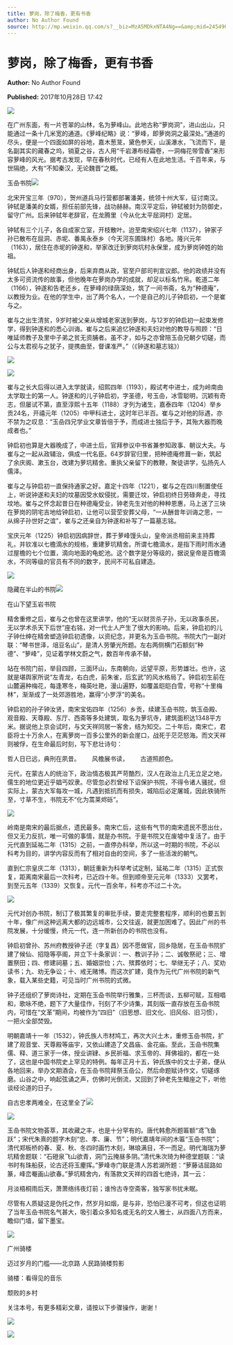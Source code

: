 ```yaml
---
title: 萝岗，除了梅香，更有书香
author: No Author Found
source: http://mp.weixin.qq.com/s?__biz=MzA5MDkxNTA4Ng==&amp;mid=2454906589&amp;idx=1&amp;sn=b4e29b09a795f3d406c76b3fcdf6c912&amp;chksm=87a22ebcb0d5a7aa9fa8b3b28896d8a57303ae30f3ddee0aefbdd34405ecd10bd3b12d842ca5#rd
---
```


# 萝岗，除了梅香，更有书香

**Author:** No Author Found

**Published:** 2017年10月28日 17:42

![](https://mmbiz.qpic.cn/mmbiz_jpg/PJWG74pLsMY6VjSs8icl92DouG8adAGS0ibIkmicA6dYrXchQel1ic3LTtD572I9r9sbW2tOnBvpibgicAXRcdc4p5aA/0?wx_fmt=jpeg)

在广州东面，有一片苍翠的山林，名为萝峰山。此地古称“萝岗洞”，进山出山，只能通过一条十几米宽的通道。《萝峰纪略》说：“萝峰，即萝岗洞之最深处。”通道的尽头，便是一个四面如屏的谷地，嘉木葱茏，黛色参天，山溪瀑水，飞流而下，是名副其实的藏春之坞，销夏之谷，古人用“千岩瀑布经霜卷，一洞梅花带雪香”来形容萝峰的风光。据考古发现，早在春秋时代，已经有人在此地生活。千百年来，与世隔绝，大有“不知秦汉，无论魏晋”之概。

玉喦书院![](http://mmbiz.qpic.cn/mmbiz_jpg/PJWG74pLsMYRKcMC48uL788Dicico7FMapQrF9MqJv77uS2iaoh7IdibfCZA7gT4HolJD8gIiajib1YiaxlOuSzbohiavQ/0?wx_fmt=jpeg)



北宋开宝三年（970），贺州道兵马行营都部署潘美，统领十州大军，征讨南汉。钟轼是潘美的女婿，担任前部先锋，战功赫赫。南汉平定后，钟轼被封为防御史，留守广州。后来钟轼年老辞官，在龙腾里（今从化太平屈洞村）定居。

钟轼有三个儿子，各自成家立室，开枝散叶。迨至南宋绍兴七年（1137），钟家子孙已散布在屈洞、赤坭、番禺永泰乡（今天河东圃珠村）各地。隆兴元年（1163），居住在赤坭的钟遂和，举家改迁到萝岗坑村永保里，成为萝岗钟姓的始祖。

钟轼后人钟遂和经商出身，后来弃商从政，官至户部司判宣议郎。他的政绩并没有太多可资流传的故事，但他晚年在萝岗办学的成就，却足以标名竹帛。乾道二年（1166），钟遂和告老还乡，在萝峰的绿荫深处，筑了一间书斋，名为“种德庵”，以教授为业。在他的学生中，出了两个名人，一个是自己的儿子钟启初，一个是崔与之。

崔与之出生清贫，9岁时被父亲从增城老家送到萝岗，与12岁的钟启初一起束发修学，得到钟遂和的悉心训诲。崔与之后来追忆钟遂和夫妇对他的教导与照顾：“日唯延师教子及里中子弟之贫无资脯者。虽不才，如与之亦曾陪玉喦兄朝夕切磋，而公与太君视与之犹子，提携曲至，督课准严。”（《钟遂和墓志铭》）

![](http://mmbiz.qpic.cn/mmbiz_jpg/PJWG74pLsMYRKcMC48uL788Dicico7FMapjoQicQ62kjhNNO5xYgEuSdPCkScBadwxQmUaTc8K5k2H0BEibnlPeznQ/0?wx_fmt=jpeg)

![](http://mmbiz.qpic.cn/mmbiz_jpg/PJWG74pLsMYRKcMC48uL788Dicico7FMapm9oEPUoXblzyzxaJZKGanR7hKibR1fTODAWJjibEZ4c0uH0JBxY53pMw/0?wx_fmt=jpeg)



崔与之长大后得以进入太学就读，绍熙四年（1193），殿试考中进士，成为岭南由太学取士的第一人。钟遂和的儿子钟启初，字圣德，号玉喦，冰雪聪明，沉颖有奇志，但屡试不第，直至淳熙十五年（1188）才列为诸生，嘉泰四年（1204）举乡贡24名，开禧元年（1205）中甲科进士，这时年已半百。崔与之对他的际遇，亦不禁为之叹息：“玉喦四兄学业文章皆倍于予，而成进士独后于予，其殆大器而晚成者也。”

钟启初也算是大器晚成了，中进士后，官拜参议中书省兼参知政事、朝议大夫。与崔与之一起从政辅治，俱成一代名臣。64岁辞官归里，把种德庵修葺一新，筑起了余庆阁、漱玉台，改建为萝坑精舍。重执父亲留下的教鞭，聚徒讲学，弘扬先人儒泽。

崔与之与钟启初一直保持通家之好。嘉定十四年（1221），崔与之在四川制置使任上，听说钟遂和夫妇的坟墓因受水蚁侵扰，需要迁坟，钟启初终日劳碌奔走，寻找坟地。崔与之怀念起昔日在种德庵受业，钟老先生对他的种种恩惠，马上送了三块在萝岗的阴宅吉地给钟启初，让他可以营茔安葬父母，“一从酬昔年训诲之思，一从绵子孙世好之谊”，崔与之还亲自为钟遂和补写了一篇墓志铭。

宝庆元年（1225）钟启初因病辞世，葬于萝峰馒头山，皇帝派丞相前来主持葬礼，并钦准以七檐滴水的规格，重建萝坑精舍。所谓七檐滴水，是指下雨时雨水通过屋檐的七个位置，滴向地面的龟蛇池。这个数字是分等级的，据说皇帝是百檐滴水，不同等级的官员有不同的数字，民间不可私自建造。

![](http://mmbiz.qpic.cn/mmbiz_jpg/PJWG74pLsMYRKcMC48uL788Dicico7FMap5I2jxflOL0SIF1iafaR6zeDfVkuyiawzUqwzzuQ7LBP56AlNmySeROuA/0?wx_fmt=jpeg)

隐藏在半山的书院![](http://mmbiz.qpic.cn/mmbiz_jpg/PJWG74pLsMYRKcMC48uL788Dicico7FMapicCAPRK7ugQU7OWnLfq4gq5GAvdyv28X5wevlRkIKyODMDqSNbRLGOg/0?wx_fmt=jpeg)

在山下望玉岩书院

精舍重修之后，崔与之也曾在这里讲学，他的“无以财货杀子孙，无以政事杀民，无以学术杀天下后世”座右铭，对一代士人产生了很大的影响。后来，钟启初的儿子钟仕绅在精舍塑造钟启初遗像，以资纪念，并更名为玉喦书院。书院大门一副对联：“琴书世泽，俎豆名山”，是清人劳肇光所题。左右两侧横门石额刻“种德”、“萝峰”，见证着学林文蔚之气，数百年传承不替。

站在书院门前，举目四顾，三面环山，东南朝向，远望平原，形势雄壮。也许，这就是堪舆家所说“左青龙，右白虎，前朱雀，后玄武”的风水格局了。钟启初生前在山麓遍种梅花，每逢寒冬，梅英吐艳，漫山遍野，如覆盖皑皑白雪，号称“十里梅林”，渐渐成了一处郊游胜地，赢得“小罗浮”的美名。

钟启初的孙子钟汝贤，南宋宝佑四年（1256）乡贡，续建玉喦书院，筑玉喦殿、观音殿、天尊殿、东厅、西斋等多处建筑，取名为萝坑寺，建筑面积达1348平方米。据说他上京会试时，与文天祥同居一客舍，结为知交。二十年后，南宋亡，君臣将士十万余人，在离萝岗一百多公里外的新会崖口，战死于茫茫怒海。而文天祥则被俘，在生命最后时刻，写下悲壮诗句：

哲人日已远，典刑在夙昔。       风檐展书读，       古道照颜色。

元代，在蒙古人的统治下，政治情态极其严苛酷烈，汉人在政治上几无立足之地，儒生的地位更近乎娼丐奴隶。尽管忽必烈曾经下诏保护书院，不得令诸人骚扰，但实际上，蒙古大军每攻一城，凡遇到抵抗而有损失，城陷后必定屠城，因此铁骑所至，寸草不生，书院无不“化为蒿莱烬砾”。

![](http://mmbiz.qpic.cn/mmbiz_jpg/PJWG74pLsMYRKcMC48uL788Dicico7FMapSpC0o9FHRcNsvvwoF2Nsw096Y0NviaYvibb97sdKUQL9jHohDwStSVjQ/0?wx_fmt=jpeg)



岭南是南宋的最后据点，遗民最多。南宋亡后，这些有气节的南宋遗民不愿出仕，但又无力反抗，唯一可做的事情，就是办书院。于是书院又在废墟中复活了。由于元代直到延祐二年（1315）之前，一直停办科举，所以这一时期的书院，不必以科考为目的，讲学内容反而有了相对自由的空间，多了一些活泼的朝气。

直到仁宗皇庆二年（1313），朝廷重新为科举考试定制，延祐二年（1315）正式恢复，距离南宋最后一次科考，已近四十年。但到顺帝至元元年（1333）又罢考，到至元五年（1339）又恢复。元代一百余年，科考亦不过二十次。

![](http://mmbiz.qpic.cn/mmbiz_jpg/PJWG74pLsMYRKcMC48uL788Dicico7FMap6w12R1GD2S2tnohkpZBvuvnt7V8MKgOxicokEaBqaNvkoZc3d8jskzg/0?wx_fmt=jpeg)



元代对创办书院，制订了极其繁复的审批手续，要走完整套程序，顺利的也要五到十年，像广州这种远离大都的边远城市，公文往返，就更加困难了。因此广州的书院发展，十分缓慢，终元一代，连一所新创办的书院也没有。

钟启初曾孙、苏州府教授钟子还（字复昌）因不愿做官，回乡隐居，在玉喦书院扩建了候仙、招隐等亭阁，并立下十条家训：一、教训子孙；二、诚敬祭祀；三、增置祭田；四、修建祠墓；五、婚姻崇俭；六、殡葬依时；七、举继无子；八、奖劝读书；九、劝无争讼；十、戒无赌博。而这次扩建，竟作为元代广州书院的新气象，载入某些史籍，可见当时广州书院的式微。

钟子还组织了萝岗诗社，定期在玉喦书院举行雅集，三杯而谈，五柳可赋，互相唱和，歌咏不绝，题下了大量佳作，刊刻了不少诗集，其刻版一直存放在玉喦书院内，可惜在“文革”期间，均被作为“四旧”（旧思想、旧文化、旧风俗、旧习惯），一把火全部焚毁。

明朝嘉靖十一年（1532），钟氏族人市材鸠工，再次大兴土木，重修玉喦书院，扩建了观音堂、天尊殿等庙宇，又依山建造了文昌庙、金花庙。至此，玉喦书院集儒、释、道三家于一体，授业讲肄、乡民祈福、求玉帝的、拜佛祖的，都在一处了，这也是中国书院史上罕见的特例。每年正月十五，钟氏族中的文士子弟，便从各地回来，举办文期酒会，在玉喦书院拜祭玉喦公，然后命题赋诗作文，切磋琢磨。山谷之中，响起弦诵之声，仿佛时光倒流，又回到了钟老先生鳣座之下，听他谈经论道的日子。

自古忠孝两难全，在这里全了![](http://mmbiz.qpic.cn/mmbiz_jpg/PJWG74pLsMYRKcMC48uL788Dicico7FMapdWvlHg4qEeVZh7sAVsiaIXZ7xicMlib2iay3KcUHIktMljsk4M2fLSq0FA/0?wx_fmt=jpeg)

![](http://mmbiz.qpic.cn/mmbiz_jpg/PJWG74pLsMYRKcMC48uL788Dicico7FMap3rfmDMzrr1ic19tQyHvdQGZ14wFuUhyl158ed1Yn1yJEy0xicicvKhhFA/0?wx_fmt=jpeg)



玉喦书院文物荟萃，其收藏之丰，也是十分罕有的。唐代韩愈所题匾额“鸢飞鱼跃”；宋代朱熹的题字木刻“忠、孝、廉、节”；明代嘉靖年间的木匾“玉喦书院”；清代郑板桥的春、夏、秋、冬四时画竹木刻，琳琅满目，不一而足。明代海瑞为萝坑精舍题联：“石磴泉飞山欲青，洞门云掩昼多阴。”清代朱次琦为种德堂题联：“读书时有珠船获，论古还将玉麈挥。”萝峰寺门联是清人苏若湖所题：“萝藤诘屈路如篆，峰峦罨画山欲春。”萝坑精舍内，有落款文天祥的四首七绝诗，其一云：

月淡梧桐雨后天，萧萧络纬夜灯前；谁怜古寺空斋客，独写家书扰未眠。

尽管有人质疑这是伪托之作，然岁月如烟，是与非，恐怕已漫不可考，但这也证明了当年玉喦书院名气甚大，吸引着众多知名或无名的文人雅士，从四面八方而来，瞻仰门墙，留下墨宝。

![](http://mmbiz.qpic.cn/mmbiz_gif/PJWG74pLsMYf2b50xFTbTsibmjv5gNVOxZegUj8mrKtpuzCpBAYnQw9duHfIcNnUzicicnGUSv4EWPSTRAPvV9g3w/0?wx_fmt=gif)

广州骑楼

迈过岁月的门槛——北京路 人民路骑楼剪影

骑楼：看得见的音乐

颓败的乡村

关注本号，有更多精彩文章，请按以下步骤操作，谢谢！

![](http://mmbiz.qpic.cn/mmbiz_png/PJWG74pLsMbxzxSWsbSxWa401icEeDUWiawxAxbdgTq3LmtribGicfmgEgabFONInhdrQRwY9Y4pmxRGlAoaQAaMDA/640?wx_fmt=png)

![](https://mmbiz.qpic.cn/mmbiz_jpg/PJWG74pLsMbnQpj9pZibKvicR24CHgn6c48N7Bzfr1byTp9Uiauazqra1tXvMM6cLicajGiaXkvkNJTTUw76oXHBvrA/640?wx_fmt=jpeg)

